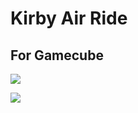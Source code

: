 # Kirby Air Ride

## For Gamecube

![](https://vignette2.wikia.nocookie.net/kirby/images/7/73/KAR_logo.png/revision/latest?cb=20111016172218&path-prefix=en)

![](https://upload.wikimedia.org/wikipedia/en/b/ba/Karbox.jpg)

